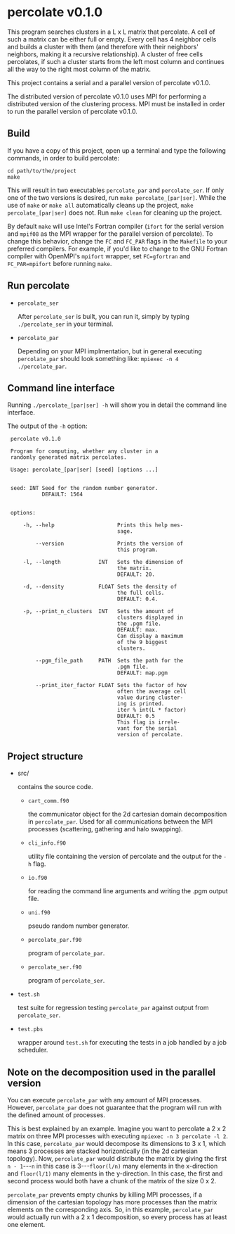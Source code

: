 percolate v0.1.0
================

This program searches clusters in a L x L matrix that
percolate. A cell of such a matrix can be either full or
empty. Every cell has 4 neighbor cells and builds a cluster
with them (and therefore with their neighbors' neighbors,
making it a recursive relationship). A cluster of free
cells percolates, if such a cluster starts from the left
most column and continues all the way to the right most
column of the matrix.

This project contains a serial and a parallel version of
percolate v0.1.0.

The distributed version of percolate v0.1.0 uses MPI
for performing a distributed version of the clustering 
process. MPI must be installed in order to run the parallel
version of percolate v0.1.0.


Build
-----

If you have a copy of this project, open up a terminal and
type the following commands, in order to build percolate:

```
cd path/to/the/project
make
```

This will result in two executables ```percolate_par``` and
```percolate_ser```. If only one of the two versions is
desired, run ```make percolate_[par|ser]```. While the use
of ```make``` or ```make all``` automatically cleans up the
project, ```make percolate_[par|ser]``` does not. Run
```make clean``` for cleaning up the project.

By default ```make``` will use Intel's Fortran compiler
(```ifort``` for the serial version and ```mpif08``` as the
MPI wrapper for the parallel version of percolate).
To change this behavior, change the ```FC``` and 
```FC_PAR``` flags in the ```Makefile``` to your preferred
compilers. For example, if you'd like to change to the
GNU Fortran compiler with OpenMPI's ```mpifort``` wrapper,
set ```FC=gfortran``` and ```FC_PAR=mpifort``` before 
running ```make```.


Run percolate
-------------

* ```percolate_ser```

  After ```percolate_ser``` is built, you can run it, 
  simply by typing ``./percolate_ser`` in your terminal.

* ```percolate_par```

  Depending on your MPI implmentation, but in general
  executing ```percolate_par``` should look something like:
  ```mpiexec -n 4 ./percolate_par```.


Command line interface
----------------------

Running ```./percolate_[par|ser] -h``` will show you in 
detail the command line interface.

The output of the ```-h``` option:

```
 percolate v0.1.0                                         
                                                          
 Program for computing, whether any cluster in a          
 randomly generated matrix percolates.                    
                                                          
 Usage: percolate_[par|ser] [seed] [options ...]          
                                                          
                                                          
 seed: INT Seed for the random number generator.          
           DEFAULT: 1564                                  
                                                          
                                                          
 options:                                                 
                                                          
     -h, --help                    Prints this help mes-  
                                   sage.                  
                                                          
         --version                 Prints the version of  
                                   this program.          
                                                          
     -l, --length            INT   Sets the dimension of  
                                   the matrix.            
                                   DEFAULT: 20.           
                                                          
     -d, --density           FLOAT Sets the density of    
                                   the full cells.        
                                   DEFAULT: 0.4.          
                                                          
     -p, --print_n_clusters  INT   Sets the amount of     
                                   clusters displayed in  
                                   the .pgm file.         
                                   DEFAULT: max.          
                                   Can display a maximum  
                                   of the 9 biggest       
                                   clusters.              
                                                          
         --pgm_file_path     PATH  Sets the path for the  
                                   .pgm file.             
                                   DEFAULT: map.pgm       
                                                          
         --print_iter_factor FLOAT Sets the factor of how 
                                   often the average cell 
                                   value during cluster-  
                                   ing is printed.        
                                   iter % int(L * factor) 
                                   DEFAULT: 0.5           
                                   This flag is irrele-   
                                   vant for the serial    
                                   version of percolate.  
```


Project structure
-----------------

* src/

  contains the source code.

  + ```cart_comm.f90```

    the communicator object for the 2d cartesian domain
    decomposition in ```percolate_par```. Used for all
    communications between the MPI processes (scattering,
    gathering and halo swapping). 

  + ```cli_info.f90```

    utility file containing the version of percolate and
    the output for the ```-h``` flag.

  + ```io.f90```

    for reading the command line arguments and writing the
    .pgm output file.

  + ```uni.f90```

    pseudo random number generator.

  + ```percolate_par.f90```

    program of ```percolate_par```.

  + ```percolate_ser.f90```

    program of ```percolate_ser```.

* ```test.sh```

  test suite for regression testing ```percolate_par```
  against output from ```percolate_ser```.

* ```test.pbs```

  wrapper around ```test.sh``` for executing the tests in
  a job handled by a job scheduler.


Note on the decomposition used in the parallel version
------------------------------------------------------

You can execute ```percolate_par``` with any amount of 
MPI processes. However, ```percolate_par``` does not 
guarantee that the program will run with the defined amount
of processes. 

This is best explained by an example. Imagine you want to
percolate a 2 x 2 matrix on three MPI processes with
executing ```mpiexec -n 3 percolate -l 2```. 
In this case, ```percolate_par``` would decompose its 
dimensions to 3 x 1, which means 3 processes are stacked
horizontically (in the 2d cartesian topology). Now,
```percolate_par``` would distribute the matrix by giving
the first ```n - 1```---```n``` in this case is 
3---```floor(l/n)``` many elements in the x-direction and
```floor(l/1)``` many elements in the y-direction.
In this case, the first and second process would both have
a chunk of the matrix of the size 0 x 2.

```percolate_par``` prevents empty chunks by killing MPI
processes, if a dimension of the cartesian topology has 
more processes than the matrix elements on the 
corresponding axis. So, in this example, 
```percolate_par``` would actually run with a 2 x 1 
decomposition, so every process has at least one element.
